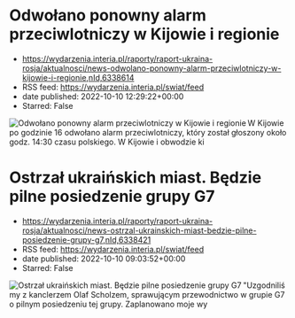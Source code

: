 # Odwołano ponowny alarm przeciwlotniczy w Kijowie i regionie
 - https://wydarzenia.interia.pl/raporty/raport-ukraina-rosja/aktualnosci/news-odwolano-ponowny-alarm-przeciwlotniczy-w-kijowie-i-regionie,nId,6338614
 - RSS feed: https://wydarzenia.interia.pl/swiat/feed
 - date published: 2022-10-10 12:29:22+00:00
 - Starred: False

<p><a href="https://wydarzenia.interia.pl/raporty/raport-ukraina-rosja/aktualnosci/news-odwolano-ponowny-alarm-przeciwlotniczy-w-kijowie-i-regionie,nId,6338614"><img align="left" alt="Odwołano ponowny alarm przeciwlotniczy w Kijowie i regionie" src="https://i.iplsc.com/odwolano-ponowny-alarm-przeciwlotniczy-w-kijowie-i-regionie/000G6KPQ8WUMJUOV-C321.jpg" /></a>W Kijowie po godzinie 16 odwołano alarm przeciwlotniczy, który został głoszony około godz. 14:30 czasu polskiego. W Kijowie i obwodzie ki

# Ostrzał ukraińskich miast. Będzie pilne posiedzenie grupy G7
 - https://wydarzenia.interia.pl/raporty/raport-ukraina-rosja/aktualnosci/news-ostrzal-ukrainskich-miast-bedzie-pilne-posiedzenie-grupy-g7,nId,6338421
 - RSS feed: https://wydarzenia.interia.pl/swiat/feed
 - date published: 2022-10-10 09:03:52+00:00
 - Starred: False

<p><a href="https://wydarzenia.interia.pl/raporty/raport-ukraina-rosja/aktualnosci/news-ostrzal-ukrainskich-miast-bedzie-pilne-posiedzenie-grupy-g7,nId,6338421"><img align="left" alt="Ostrzał ukraińskich miast. Będzie pilne posiedzenie grupy G7" src="https://i.iplsc.com/ostrzal-ukrainskich-miast-bedzie-pilne-posiedzenie-grupy-g7/000G6JRUPKTFLR21-C321.jpg" /></a>&quot;Uzgodniliśmy z kanclerzem Olaf Scholzem, sprawującym przewodnictwo w grupie G7 o pilnym posiedzeniu tej grupy. Zaplanowano moje wy
